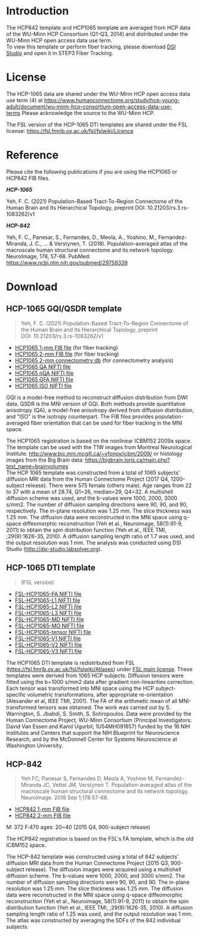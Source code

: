 # Introduction

The HCP842 template and HCP1065 template are averaged from HCP data of the WU-Minn HCP Consortium (Q1-Q3, 2014) and distributed under the WU-Minn HCP open access data use term.\
To view this template or perform fiber tracking, please download [DSI Studio](http://dsi-studio.labsolver.org/dsi-studio-download) and open it in STEP3 Fiber Tracking.

# License

The HCP-1065 data are shared under the WU-Minn HCP open access data use term (4) at <https://www.humanconnectome.org/study/hcp-young-adult/document/wu-minn-hcp-consortium-open-access-data-use-terms> Please acknowledge the source to the WU-Minn HCP.

The FSL version of the HCP-1065 DTI templates are shared under the FSL license: https://fsl.fmrib.ox.ac.uk/fsl/fslwiki/Licence

# Reference

Please cite the following publications if you are using the HCP1065 or HCP842 FIB files.

***HCP-1065***

Yeh, F. C. (2021) Population-Based Tract-To-Region Connectome of the Human Brain and Its Hierarchical Topology, preprint DOI: 10.21203/rs.3.rs-1083262/v1

***HCP-842***

Yeh, F. C., Panesar, S., Fernandes, D., Meola, A., Yoshino, M., Fernandez-Miranda, J. C., ... & Verstynen, T. (2018). Population-averaged atlas of the macroscale human structural connectome and its network topology. NeuroImage, 178, 57-68. PubMed: https://www.ncbi.nlm.nih.gov/pubmed/29758339

# Download

## HCP-1065 GQI/QSDR template
> Yeh, F. C. (2021) Population-Based Tract-To-Region Connectome of the Human Brain and Its Hierarchical Topology, preprint DOI: 10.21203/rs.3.rs-1083262/v1

- [HCP1065 1-mm FIB file](https://pitt-my.sharepoint.com/:u:/g/personal/yehfc_pitt_edu/EenyiepzWeFEj8bavPNkz84ByQeJAHGW6Hka410uyeUqxA?e=rcS3Lg) (for fiber tracking)
- [HCP1065 2-mm FIB file](https://pitt-my.sharepoint.com/:u:/g/personal/yehfc_pitt_edu/EYbDjxK3HEpNqIo6sYtkY4MBhRkWjJLawmgyTbLrcbho8A?e=Ooy3Ix) (for fiber tracking)
- [HCP1065 2-mm connectometry db](https://pitt-my.sharepoint.com/:u:/g/personal/yehfc_pitt_edu/EbQV0IwTavhOhx_SggUThLkB267eZkJ1eCGzclwk8llKYQ?e=QJl5po) (for connectometry analysis)
- [HCP1065 QA NIFTI file](https://pitt-my.sharepoint.com/:u:/g/personal/yehfc_pitt_edu/EQr_xqaHi-1Cpdk62rKKCuoBIAD6NOTPQ0IX6-s2zNzNSg?e=hAk3UA)
- [HCP1065 nQA NIFTI file](https://pitt-my.sharepoint.com/:u:/g/personal/yehfc_pitt_edu/EXSuHdkM05tPtn1Jf1o3LuQBMiqJjVjmaydX5xHrRqifzQ?e=4z1yz7)
- [HCP1065 GFA NIFTI file](https://pitt-my.sharepoint.com/:u:/g/personal/yehfc_pitt_edu/EdOmAK3VdwJKrRU1OTJwQEIBId7eVO2rRjTS_omTjFHf2Q?e=hMZkuY)
- [HCP1065 ISO NIFTI file](https://pitt-my.sharepoint.com/:u:/g/personal/yehfc_pitt_edu/Ea6MZybx-gVHsjEmKxMIqb4B7fYJKg1snk37BKM4YRXPbw?e=O8nD0M)

GQI is a model-free method to reconstruct diffusion distribution from DWI data. QSDR is the MNI version of GQI. Both methods provide quantitative anisotropy (QA), a model-free anisotropy derived from diffusion distribution, and "ISO" is the isotropy counterpart. The FIB files provides population-averaged fiber orientation that can be used for fiber tracking in the MNI space.

The HCP1065 registration is based on the nonlinear ICBM152 2009a space. The template can be used with the T1W images from Montreal Neurological Institute: <http://www.bic.mni.mcgill.ca/~vfonov/icbm/2009/> or histology images from the Big Brain data: <https://bigbrain.loris.ca/main.php?test_name=brainvolumes>\
The HCP 1065 template was constructed from a total of 1065 subjects' diffusion MRI data from the Human Connectome Project (2017 Q4, 1200-subject release). There were 575 female (others male). Age ranges from 22 to 37 with a mean of 28.74, Q1=26, median=29, Q4=32. A multishell diffusion scheme was used, and the b-values were 1000, 2000, 3000 s/mm2. The number of diffusion sampling directions were 90, 90, and 90, respectively. The in-plane resolution was 1.25 mm. The slice thickness was 1.25 mm. The diffusion data were reconstructed in the MNI space using q-space diffeomorphic reconstruction (Yeh et al., Neuroimage, 58(1):91-9, 2011) to obtain the spin distribution function (Yeh et al., IEEE TMI, ;29(9):1626-35, 2010). A diffusion sampling length ratio of 1.7 was used, and the output resolution was 1 mm. The analysis was conducted using DSI Studio (http://dsi-studio.labsolver.org).

## HCP-1065 DTI template
> (FSL version)

- [FSL-HCP1065-FA NIFTI file](https://pitt-my.sharepoint.com/:u:/g/personal/yehfc_pitt_edu/EV3F_eZvN6NDv-PN4I05dzwBu1kLrqnK_N6VplznsVQv0Q?e=wXGOo7) 
- [FSL-HCP1065-L1 NIFTI file](https://pitt-my.sharepoint.com/:u:/g/personal/yehfc_pitt_edu/EbAIqQWpo0tMmel0FVtjeacBjF9KLRf-_vKaRnWOK_Ef8w?e=PIShEa)
- [FSL-HCP1065-L2 NIFTI file](https://pitt-my.sharepoint.com/:u:/g/personal/yehfc_pitt_edu/EbbouNOBp5dPsZJAuxU3tZoBkt-FSYgdw2Q5ZTweIe0_KA?e=YGXl1V) 
- [FSL-HCP1065-L3 NIFTI file](https://pitt-my.sharepoint.com/:u:/g/personal/yehfc_pitt_edu/EYx7wMxbv_RHh7rNwl8dUzABOzpn0QWLu92VyEUzL-OPjQ?e=XyaUtb) 
- [FSL-HCP1065-MD NIFTI file](https://pitt-my.sharepoint.com/:u:/g/personal/yehfc_pitt_edu/ET4LVhH8yKBEof3pMAio56QBEhSaDTCYR_s84ieukNVyiA?e=cnkgsR) 
- [FSL-HCP1065-MO NIFTI file](https://pitt-my.sharepoint.com/:u:/g/personal/yehfc_pitt_edu/EcPg8Rq-_uJHiiIxgSbUE1gB-TwVY7JBEwpFVap5Y_zckQ?e=g4yj8W) 
- [FSL-HCP1065-tensor NIFTI file](https://pitt-my.sharepoint.com/:u:/g/personal/yehfc_pitt_edu/ERC8xjhG46VKiYd5cGFSJPIBQ04_a10Q9WcgYS4fLyfyDw?e=gbxKov) 
- [FSL-HCP1065-V1 NIFTI file](https://pitt-my.sharepoint.com/:u:/g/personal/yehfc_pitt_edu/EaV0OpFqYDVFtOTp8KHFNTgBh9xMLBe_opFtoK9X-KZ2HA?e=f5CpEO)
- [FSL-HCP1065-V2 NIFTI file](https://pitt-my.sharepoint.com/:u:/g/personal/yehfc_pitt_edu/ERKhajyiyRlOkli5ww9BUX4Bn52Sk1femjFYuS8zyMx-nA?e=dANhRT)
- [FSL-HCP1065-V3 NIFTI file](https://pitt-my.sharepoint.com/:u:/g/personal/yehfc_pitt_edu/EdS1toEEnntIkGwyytqGoB4Bwxht2Slfo1HGV9Sv4AvxgA?e=SgTIKQ)

The HCP1065 DTI template is redistributed from FSL (<https://fsl.fmrib.ox.ac.uk/fsl/fslwiki/Atlases>) under [FSL main license](https://fsl.fmrib.ox.ac.uk/fsl/fslwiki/Licence). These templates were derived from 1065 HCP subjects. Diffusion tensors were fitted using the b=1000 s/mm2 data after gradient non-linearities correction. Each tensor was transformed into MNI space using the HCP subject-specific volumetric transformations, after appropriate re-orientation (Alexander et al, IEEE TMI, 2001). The FA of the arithmetic mean of all MNI-transformed tensors was obtained. The work was carried out by S. Warrington, S. Jbabdi, S. Smith, S. Sotiropoulos. Data were provided by the Human Connectome Project, WU-Minn Consortium (Principal Investigators: David Van Essen and Kamil Ugurbil; 1U54MH091657) funded by the 16 NIH Institutes and Centers that support the NIH Blueprint for Neuroscience Research; and by the McDonnell Center for Systems Neuroscience at Washington University.

## HCP-842
> Yeh FC, Panesar S, Fernandes D, Meola A, Yoshino M, Fernandez-Miranda JC, Vettel JM, Verstynen T. Population-averaged atlas of the macroscale human structural connectome and its network topology. Neuroimage. 2018 Sep 1;178:57-68.

- [HCP842 1-mm FIB file](https://pitt-my.sharepoint.com/:u:/g/personal/yehfc_pitt_edu/EZLF09z_q3hErTHE_-13XjEBqFRvU7rFv0Uy24ulvLPLXQ?e=OUgZIH)
- [HCP842 2-mm FIB file](https://pitt-my.sharepoint.com/:u:/g/personal/yehfc_pitt_edu/Eflb1dpQfJhLum2Vls4DI20BDLhT2ilZZpu-gjc-MIGLwA?e=kBAAqj)

M: 372 F:470 ages: 20~40 (2015 Q4, 900-subject release)

The HCP842 registration is based on the FSL's FA template, which is the old ICBM152 space.

The HCP-842 template was constructed using a total of 842 subjects' diffusion MRI data from the Human Connectome Project (2015 Q3, 900-subject release). The diffusion images were acquired using a multishell diffusion scheme. The b-values were 1000, 2000, and 3000 s/mm2. The number of diffusion sampling directions were 90, 90, and 90. The in-plane resolution was 1.25 mm. The slice thickness was 1.25 mm. The diffusion data were reconstructed in the MNI space using q-space diffeomorphic reconstruction (Yeh et al., Neuroimage, 58(1):91-9, 2011) to obtain the spin distribution function (Yeh et al., IEEE TMI, ;29(9):1626-35, 2010). A diffusion sampling length ratio of 1.25 was used, and the output resolution was 1 mm. The atlas was constructed by averaging the SDFs of the 842 individual subjects.
